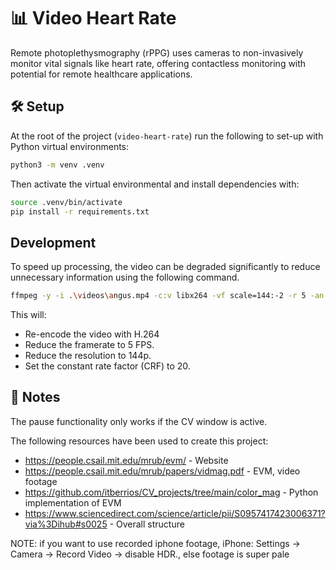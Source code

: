 # 📊 Video Heart Rate

Remote photoplethysmography (rPPG) uses cameras to non-invasively monitor vital signals like heart rate, offering contactless monitoring with potential for remote healthcare applications.

## 🛠️ Setup
At the root of the project (`video-heart-rate`) run the following to set-up with Python virtual environments:

```bash
python3 -m venv .venv
```

Then activate the virtual environmental and install dependencies with:
```bash
source .venv/bin/activate
pip install -r requirements.txt
```

## Development
To speed up processing, the video can be degraded significantly to reduce unnecessary information using the following command.

```bash
ffmpeg -y -i .\videos\angus.mp4 -c:v libx264 -vf scale=144:-2 -r 5 -an -pix_fmt yuv420p -crf 20 .\videos\angus-degraded.mp4
```

This will:
 - Re-encode the video with H.264
 - Reduce the framerate to 5 FPS.
 - Reduce the resolution to 144p.
 - Set the constant rate factor (CRF) to 20.

## 📝 Notes
The pause functionality only works if the CV window is active.

The following resources have been used to create this project:

 - https://people.csail.mit.edu/mrub/evm/ - Website
 - https://people.csail.mit.edu/mrub/papers/vidmag.pdf - EVM, video footage
 - https://github.com/itberrios/CV_projects/tree/main/color_mag - Python implementation of EVM
 - https://www.sciencedirect.com/science/article/pii/S0957417423006371?via%3Dihub#s0025 - Overall structure 


NOTE: if you want to use recorded iphone footage, iPhone: Settings → Camera → Record Video → disable HDR., else footage is super pale
